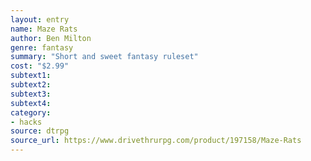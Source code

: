 ```yaml
---
layout: entry 
name: Maze Rats
author: Ben Milton
genre: fantasy
summary: "Short and sweet fantasy ruleset"
cost: "$2.99"
subtext1: 
subtext2: 
subtext3: 
subtext4: 
category:
- hacks
source: dtrpg
source_url: https://www.drivethrurpg.com/product/197158/Maze-Rats
---
```


